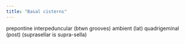 ```yaml
---
title: "Basal cisterns"
---
```

prepontine
interpeduncular (btwn grooves)
ambient (lat)
quadrigeminal (post)
(suprasellar is supra-sella)


